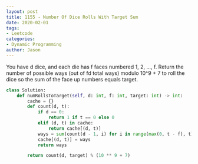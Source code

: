 ```yaml
---
layout: post
title: 1155 - Number Of Dice Rolls With Target Sum
date: 2020-02-01
tags:
- Leetcode
categories:
- Dynamic Programming
author: Jason
---
```

You have d dice, and each die has f faces numbered 1, 2, ..., f. Return the number of possible ways (out of fd total ways) modulo 10^9 + 7 to roll the dice so the sum of the face up numbers equals target.

```python
class Solution:
    def numRollsToTarget(self, d: int, f: int, target: int) -> int:
        cache = {}
        def count(d, t):
            if d == 0:
                return 1 if t == 0 else 0
            elif (d, t) in cache:
                return cache[(d, t)]
            ways = sum(count(d - 1, i) for i in range(max(0, t - f), t))
            cache[(d, t)] = ways
            return ways

        return count(d, target) % (10 ** 9 + 7)
```
